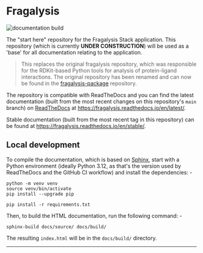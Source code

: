 # Fragalysis

![documentation build](https://github.com/xchem/fragalysis/workflows/documentation%20build/badge.svg)

The "start here" repository for the Fragalysis Stack application.
This repository (which is currently **UNDER CONSTRUCTION**) will be used
as a 'base' for all documentation relating to the application.

>   This replaces the original fragalysis repository, which was responsible for the
    RDKit-based Python tools for analysis of protein-ligand interactions.
    The original repository has been renamed and can now be found in the
    [fragalysis-package] repository.

The repository is compatible with ReadTheDocs and you can find the latest documentation
(built from the most recent changes on this repository's `main` branch) on [ReadTheDocs] at
https://fragalysis.readthedocs.io/en/latest/.

Stable documentation (built from the most recent tag in this repository) can be found at
https://fragalysis.readthedocs.io/en/stable/.

## Local development
To compile the documentation, which is based on [Sphinx],
start with a Python environment (ideally Python 3.12, as that's the version used by
ReadTheDocs and the GitHub CI workflow) and install the dependencies: -

    python -m venv venv
    source venv/bin/activate
    pip install --upgrade pip

    pip install -r requirements.txt

Then, to build the HTML documentation, run the following command: -

    sphinx-build docs/source/ docs/build/

The resulting `index.html` will be in the `docs/build/` directory.

---

[fragalysis-package]: https://github.com/xchem/fragalysis-package
[readthedocs]: https://app.readthedocs.org/dashboard/
[sphinx]: https://www.sphinx-doc.org/en/master

